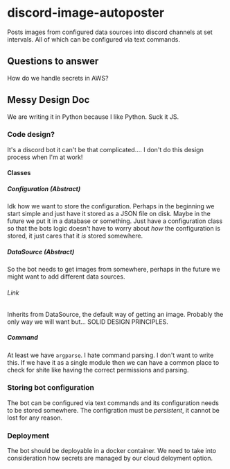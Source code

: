 # discord-image-autoposter

Posts images from configured data sources into discord channels at set intervals. All of which can be configured via text commands.

## Questions to answer

How do we handle secrets in AWS?

## Messy Design Doc
We are writing it in Python because I like Python. Suck it JS.

### Code design?

It's a discord bot it can't be that complicated.... I don't do this design process when I'm at work!

#### Classes
##### Configuration (Abstract)
Idk how we want to store the configuration. Perhaps in the beginning we start simple and just have it stored as a JSON file on disk. Maybe in the future we put it in a database or something. Just have a configuration class so that the bots logic doesn't have to worry about *how* the configuration is stored, it just cares that it *is* stored somewhere.

##### DataSource (Abstract)
So the bot needs to get images from somewhere, perhaps in the future we might want to add different data sources.
###### Link
Inherits from DataSource, the default way of getting an image. Probably the only way we will want but... SOLID DESIGN PRINCIPLES.

##### Command
At least we have `argparse`. I hate command parsing. I don't want to write this. 
If we have it as a single module then we can have a common place to check for shite like having the correct permissions and parsing. 

### Storing bot configuration

The bot can be configured via text commands and its configuration needs to be stored somewhere. The configration must be *persistent*, it cannot be lost for any reason.

### Deployment

The bot should be deployable in a docker container. We need to take into consideration how secrets are managed by our cloud deloyment option.

